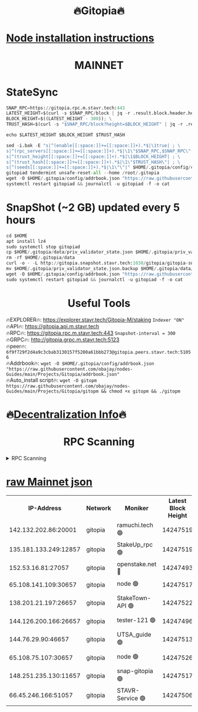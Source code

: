 <h1 align="center"> 🔥Gitopia🔥</h1>

[Node installation instructions](https://github.com/obajay/nodes-Guides/tree/main/Projects/Gitopia)
=

<h1 align="center"> MAINNET</h1>

# StateSync
```python
SNAP_RPC=https://gitopia.rpc.m.stavr.tech:443
LATEST_HEIGHT=$(curl -s $SNAP_RPC/block | jq -r .result.block.header.height); \
BLOCK_HEIGHT=$((LATEST_HEIGHT - 300)); \
TRUST_HASH=$(curl -s "$SNAP_RPC/block?height=$BLOCK_HEIGHT" | jq -r .result.block_id.hash)

echo $LATEST_HEIGHT $BLOCK_HEIGHT $TRUST_HASH

sed -i.bak -E "s|^(enable[[:space:]]+=[[:space:]]+).*$|\1true| ; \
s|^(rpc_servers[[:space:]]+=[[:space:]]+).*$|\1\"$SNAP_RPC,$SNAP_RPC\"| ; \
s|^(trust_height[[:space:]]+=[[:space:]]+).*$|\1$BLOCK_HEIGHT| ; \
s|^(trust_hash[[:space:]]+=[[:space:]]+).*$|\1\"$TRUST_HASH\"| ; \
s|^(seeds[[:space:]]+=[[:space:]]+).*$|\1\"\"|" $HOME/.gitopia/config/config.toml
gitopiad tendermint unsafe-reset-all --home /root/.gitopia
wget -O $HOME/.gitopia/config/addrbook.json "https://raw.githubusercontent.com/obajay/nodes-Guides/main/Projects/Gitopia/addrbook.json"
systemctl restart gitopiad && journalctl -u gitopiad -f -o cat
```
# SnapShot (~2 GB) updated every 5 hours
```python
cd $HOME
apt install lz4
sudo systemctl stop gitopiad
cp $HOME/.gitopia/data/priv_validator_state.json $HOME/.gitopia/priv_validator_state.json.backup
rm -rf $HOME/.gitopia/data
curl -o - -L http://gitopia.snapshot.stavr.tech:1030/gitopia/gitopia-snap.tar.lz4 | lz4 -c -d - | tar -x -C $HOME/.gitopia --strip-components 2
mv $HOME/.gitopia/priv_validator_state.json.backup $HOME/.gitopia/data/priv_validator_state.json
wget -O $HOME/.gitopia/config/addrbook.json "https://raw.githubusercontent.com/obajay/nodes-Guides/main/Projects/Gitopia/addrbook.json"
sudo systemctl restart gitopiad && journalctl -u gitopiad -f -o cat
```
 <h1 align="center"> Useful Tools</h1>

🔥EXPLORER🔥:      https://explorer.stavr.tech/Gitopia-M/staking  `Indexer "ON"` \
🔥API🔥: 			 		 https://gitopia.api.m.stavr.tech \
🔥RPC🔥:           https://gitopia.rpc.m.stavr.tech:443              `Snapshot-interval = 300` \
🔥GRPC🔥:          http://gitopia.grpc.m.stavr.tech:5123 \
🔥peer🔥:					 `6f9f729f2d4a9c3cbab3130157f5200a61bbb273@gitopia.peers.stavr.tech:51056` \
🔥Addrbook🔥:    ```wget -O $HOME/.gitopia/config/addrbook.json "https://raw.githubusercontent.com/obajay/nodes-Guides/main/Projects/Gitopia/addrbook.json"``` \
🔥Auto_install script🔥: ```wget -O gitopm https://raw.githubusercontent.com/obajay/nodes-Guides/main/Projects/Gitopia/gitopm && chmod +x gitopm && ./gitopm```

🔥[Decentralization Info](https://github.com/obajay/StateSync-snapshots/tree/main/Projects/Gitopia/Decentralization)🔥
=

<h1 align="center"> RPC Scanning</h1>

<details>
<summary>RPC Scanning</summary>

<h2 align="center"> We scan nodes in real time every 4 hours. And we provide the final result of RPC endpoints.
We cannot influence the operation of these nodes in any way. </h2>


```python
If Voting Power is higher than 0 --> then the Node is a validator of the network and may be subject to attack and be a potential threat to the chain.
```
```python
We marked such validators with a red symbol
```

</details>

[raw Mainnet json](https://rpc-check.gitopm.stavr.tech/gitopm/rpc-gitopm-result.json)
=

<table><tr><th>IP-Address</th><th>Network</th><th>Moniker</th><th>Latest Block Height</th><th>Earliest Block Height</th><th>Catching Up</th><th>Tx Index</th><th>Voting Power</th><th>Scan Time</th></tr><tr><td>142.132.202.86:20001</td><td>gitopia</td><td>ramuchi.tech 🟢</td><td>14247519</td><td>6548337</td><td>False</td><td>on</td><td>0</td><td>2024-02-22T23:52:08.655545652UTC</td></tr><tr><td>135.181.133.249:12857</td><td>gitopia</td><td>StakeUp_rpc 🟢</td><td>14247519</td><td>8010001</td><td>False</td><td>on</td><td>0</td><td>2024-02-22T23:52:09.017585420UTC</td></tr><tr><td>152.53.16.81:27057</td><td>gitopia</td><td>openstake.net 🔴</td><td>14247493</td><td>10455001</td><td>False</td><td>off</td><td>43575</td><td>2024-02-22T23:51:27.307088371UTC</td></tr><tr><td>65.108.141.109:30657</td><td>gitopia</td><td>node 🟢</td><td>14247517</td><td>12299845</td><td>False</td><td>on</td><td>0</td><td>2024-02-22T23:52:05.934683641UTC</td></tr><tr><td>138.201.21.197:26657</td><td>gitopia</td><td>StakeTown-API 🟢</td><td>14247522</td><td>12733501</td><td>False</td><td>on</td><td>0</td><td>2024-02-22T23:52:13.490963682UTC</td></tr><tr><td>144.126.200.166:26657</td><td>gitopia</td><td>tester-121 🟢</td><td>14247496</td><td>12832814</td><td>False</td><td>off</td><td>0</td><td>2024-02-22T23:51:31.755629113UTC</td></tr><tr><td>144.76.29.90:46657</td><td>gitopia</td><td>UTSA_guide 🟢</td><td>14247513</td><td>13035301</td><td>False</td><td>on</td><td>0</td><td>2024-02-22T23:51:59.307621557UTC</td></tr><tr><td>65.108.75.107:30657</td><td>gitopia</td><td>node 🟢</td><td>14247526</td><td>13189502</td><td>False</td><td>on</td><td>0</td><td>2024-02-22T23:52:20.072885214UTC</td></tr><tr><td>148.251.235.130:11657</td><td>gitopia</td><td>snap-gitopia 🟢</td><td>14247517</td><td>14079001</td><td>False</td><td>on</td><td>0</td><td>2024-02-22T23:52:06.260798697UTC</td></tr><tr><td>66.45.246.166:51057</td><td>gitopia</td><td>STAVR-Service 🟢</td><td>14247506</td><td>14239001</td><td>False</td><td>on</td><td>0</td><td>2024-02-22T23:51:48.725157231UTC</td></tr></table>
